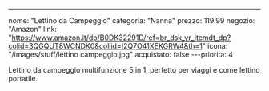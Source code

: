 ---
nome: "Lettino da Campeggio"
categoria: "Nanna"
prezzo: 119.99
negozio: "Amazon"
link: "https://www.amazon.it/dp/B0DK32291D/ref=br_dsk_yr_itemdt_dp?colid=3QGQUT8WCNDK0&coliid=I2Q7O41XEKGRW4&th=1"
icona: "/images/stuff/lettino campeggio.jpg"
acquistato: false
---priorita: 4

Lettino da campeggio multifunzione 5 in 1, perfetto per viaggi e come lettino portatile.
